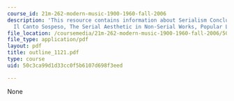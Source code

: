 ```yaml
---
course_id: 21m-262-modern-music-1900-1960-fall-2006
description: 'This resource contains information about Serialism Conclusion: Nono,
  Il Canto Sospeso, The Serial Aesthetic in Non-Serial Works, Popular Legacy for serialism.'
file_location: /coursemedia/21m-262-modern-music-1900-1960-fall-2006/50c3ca99d1d33cc0f5b6107d698f3eed_outline_1121.pdf
file_type: application/pdf
layout: pdf
title: outline_1121.pdf
type: course
uid: 50c3ca99d1d33cc0f5b6107d698f3eed

---
```

None